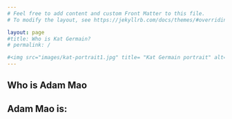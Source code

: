 ```yaml
---
# Feel free to add content and custom Front Matter to this file.
# To modify the layout, see https://jekyllrb.com/docs/themes/#overriding-theme-defaults

layout: page
#title: Who is Kat Germain?
# permalink: /

#<img src="images/kat-portrait1.jpg" title= "Kat Germain portrait" alt="Kat Germain headshot" width="450" height="450">
---
```

## Who is **Adam Mao**

## Adam Mao is:

